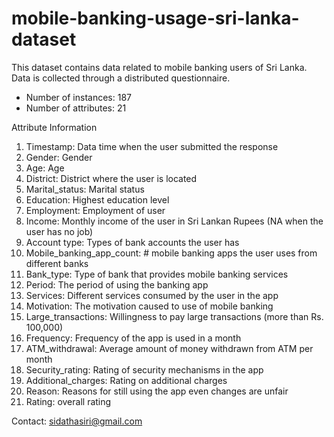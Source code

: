 # mobile-banking-usage-sri-lanka-dataset

This dataset contains data related to mobile banking users of Sri Lanka. Data is collected through a distributed questionnaire.

- Number of instances: 187
- Number of attributes: 21

Attribute Information

1. Timestamp: Data time when the user submitted the response
2. Gender: Gender
3. Age: Age
4. District: District where the user is located
5. Marital_status: Marital status
6. Education: Highest education level
7. Employment: Employment of user
8. Income: Monthly income of the user in Sri Lankan Rupees (NA when the user has no job)
9. Account type: Types of bank accounts the user has
10. Mobile_banking_app_count: # mobile banking apps the user uses from different banks
11. Bank_type: Type of bank that provides mobile banking services
12. Period: The period of using the banking app
13. Services: Different services consumed by the user in the app
14. Motivation: The motivation caused to use of mobile banking
15. Large_transactions: Willingness to pay large transactions (more than Rs. 100,000)
16. Frequency: Frequency of the app is used in a month
17. ATM_withdrawal: Average amount of money withdrawn from ATM per month
18. Security_rating: Rating of security mechanisms in the app
19. Additional_charges: Rating on additional charges
20. Reason: Reasons for still using the app even changes are unfair
21. Rating: overall rating

Contact: sidathasiri@gmail.com
